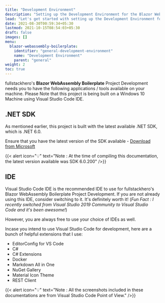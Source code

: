 ```yaml
---
title: "Development Environment"
description: "Setting up the Development Environment for the Blazor WebAssembly Boilerplate"
lead: "Let's get started with setting up the Development Environment for Blazor WebAssembly Boilerplate Development!"
date: 2021-08-30T00:59:34+05:30
lastmod: 2021-10-15T08:54:03+05:30
draft: false
images: []
menu:
  blazor-webassembly-boilerplate:
    identifier: "general-development-environment"
    name: "Development Environment"
    parent: "general"
weight: 2
toc: true
---
```

fullstackhero's **Blazor WebAssembly Boilerplate** Project Development needs you to have the following applications / tools available on your machine. Please Note that this project is being built on a Windows 10 Machine using Visual Studio Code IDE.

## .NET SDK

As mentioned earlier, this project is built with the latest available .NET SDK, which is .NET 6.0.

Ensure that you have the latest version of the SDK available - [Download from Microsoft](https://dotnet.microsoft.com/download/dotnet/6.0)

{{< alert icon="💡" text="Note : At the time of compiling this documentation, the latest version available was SDK 6.0.200" />}}


## IDE

Visual Studio Code IDE is the recommended IDE to use for fullstackhero's Blazor WebAssembly Boilerplate Project Development. If you are not already using this IDE, consider switching to it. It's definitely worth it! (_Fun Fact : I recently switched from Visual Studio 2019 Community to Visual Studio Code and it's been awesome!_)

However, you are always free to use your choice of IDEs as well.

Incase you intend to use Visual Studio Code for development, here are a bunch of helpful extensions that I use:
- EditorConfig for VS Code
- C#
- C# Extensions
- Docker
- Markdown All in One
- NuGet Gallery
- Material Icon Theme
- REST Client

{{< alert icon="💡" text="Note : All the screenshots included in these documentations are from Visual Studio Code Point of View." />}}

